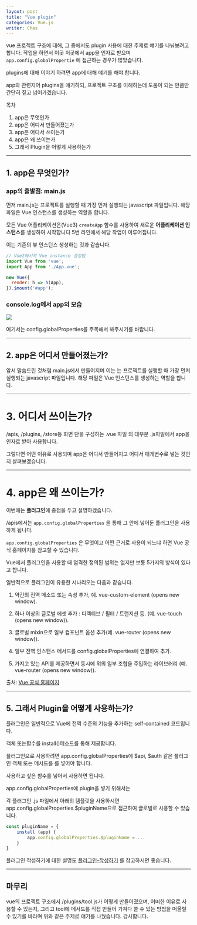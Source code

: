 ```yaml
---
layout: post
title: "Vue plugin"
categories: Vue.js
writer: Chas
---
```


vue 프로젝트 구조에 대해, 그 중에서도 plugin 사용에 대한 주제로 얘기를 나눠보려고 합니다.
작업을 하면서 이곳 저곳에서 app을 인자로 받으며 `app.config.globalPropertie` 에 접근하는 경우가 많았습니다.

plugins에 대해 이야기 하려면 app에 대해 얘기를 해야 합니다.

app와 관련지어 plugins을 얘기하되, 프로젝트 구조를 이해하는데 도움이 되는 만큼만 간단히 짚고 넘어가겠습니다.

목차 

1. app은 무엇인가
2. app은 어디서 만들어졌는가
3. app은 어디서 쓰이는가
4. app은 왜 쓰이는가
5. 그래서 Plugin을 어떻게 사용하는가

---
## 1. app은 무엇인가?

### app의 출발점: main.js

먼저 main.js는 프로젝트를 실행할 때 가장 먼저 실행되는 javascript 파일입니다.
해당 파일은 Vue 인스턴스를 생성하는 역할을 합니다.

모든 Vue 어플리케이션은(Vue3) `createApp` 함수를 사용하여 새로운 **어플리케이션 인스턴스**를 생성하여 시작합니다
5번 라인에서 해당 작업이 이루어집니다.

이는 기존의 뷰 인스턴스 생성하는 것과 같습니다.

```jsx
// Vue2에서의 Vue instance 생성법
import Vue from 'vue';
import App from './App.vue';

new Vue({
  render: h => h(App),
}).$mount('#app');
```

### console.log에서 app의 모습

![](https://images.velog.io/images/qmasem/post/a78d0705-e8e0-4081-9967-9545a3ee0187/Screen%20Shot%202022-03-24%20at%209.57.42%20AM.png)

여기서는 config.globalProperties를 주목해서 봐주시기를 바랍니다.

---

## 2. app은 어디서 만들어졌는가?

앞서 말씀드린 것처럼 main.js에서 만들어지며 이는 는 프로젝트를 실행할 때 가장 먼저 실행되는 javascript 파일입니다.
해당 파일은 Vue 인스턴스를 생성하는 역할을 합니다.

---

# 3. 어디서 쓰이는가?

/apis, /plugins, /store등 화면 단을 구성하는 .vue 파일 외 대부분 .js파일에서 app을 인자로 받아 사용합니다.

그렇다면 어떤 이유로 사용되며 app은 어디서 만들어지고 어디서 매개변수로 넣는 것인지 살펴보겠습니다.

---

# 4. app은 왜 쓰이는가?

이번에는 **플러그인**에 중점을 두고 설명하겠습니다.

/apis에서는 `app.config.globalProperties` 을 통해 그 안에 넣어둔 플러그인을 사용하게 됩니다.

`app.config.globalProperties` 은 무엇이고 어떤 근거로 사용이 되느냐 하면 Vue 공식 홈페이지를 참고할 수 있습니다.

Vue에서 플러그인을 사용할 때 엄격한 정의된 범위는 없지만 보통 5가지의 방식이 있다고 합니다.

일반적으로 플러그인이 유용한 시나리오는 다음과 같습니다.

1. 약간의 전역 메소드 또는 속성 추가, 예. vue-custom-element (opens new window).

2. 하나 이상의 글로벌 에셋 추가 : 디렉티브 / 필터 / 트랜지션 등. (예. vue-touch (opens new 
window)).

3. 글로벌 mixin으로 일부 컴포넌트 옵션 추가(예. vue-router (opens new window)).

4. 일부 전역 인스턴스 메서드를 config.globalProperties에 연결하여 추가.

5. 가지고 있는 API를 제공하면서 동시에 위의 일부 조합을 주입하는 라이브러리 (예. vue-router (opens new window)).


출처: [Vue 공식 홈페이지](https://v3.ko.vuejs.org/guide/plugins.html#%E1%84%91%E1%85%B3%E1%86%AF%E1%84%85%E1%85%A5%E1%84%80%E1%85%B3%E1%84%8B%E1%85%B5%E1%86%AB-%E1%84%8C%E1%85%A1%E1%86%A8%E1%84%89%E1%85%A5%E1%86%BC%E1%84%92%E1%85%A1%E1%84%80%E1%85%B5)

---

## 5. 그래서 Plugin을 어떻게 사용하는가?

플러그인은 일반적으로 Vue에 전역 수준의 기능을 추가하는 self-contained 코드입니다. 

객체 또는함수를 install()메소드를 통해 제공합니다.

플러그인으로 사용하려면 app.config.globalProperties에 $api, $auth 같은 플러그인 객체 또는 메서드를 를 넣어야 합니다.

사용하고 싶은 함수를 넣어서 사용하면 됩니다.

app.config.globalProperties에 plugin을 넣기 위해서는 

각 플러그인 .js 파일에서 아래의 템플릿을 사용하시면 app.config.globalProperties.$pluginName으로 접근하여 글로벌로 사용할 수 있습니다. 

```jsx
const pluginName = {
	install (app) {
		app.config.globalProperties.$pluginName = ... 
	}
}
```

플러그인 작성하기에 대한 설명도 [플러그인-작성하기](https://v3.ko.vuejs.org/guide/plugins.html#%E1%84%91%E1%85%B3%E1%86%AF%E1%84%85%E1%85%A5%E1%84%80%E1%85%B3%E1%84%8B%E1%85%B5%E1%86%AB-%E1%84%8C%E1%85%A1%E1%86%A8%E1%84%89%E1%85%A5%E1%86%BC%E1%84%92%E1%85%A1%E1%84%80%E1%85%B5) 를 참고하시면 좋습니다.

---

## 마무리

vue의 프로젝트 구조에서 /plugins/tool.js가 어떻게 만들어졌으며, 어떠한 이유로 사용할 수 있는지, 그리고 tool에 메서드를 직접 만들어 가져다 쓸 수 있는 방법을 떠올릴 수 있기를 바라며 위와 같은 주제로 얘기를 나눴습니다.
감사합니다.